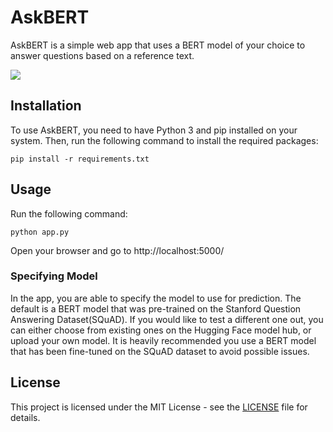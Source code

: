 # AskBERT

AskBERT is a simple web app that uses a BERT model of your choice to answer questions based on a reference text. 

![](https://github.com/alpayariyak/askBERT-app/blob/main/media/demo.gif)

## Installation

To use AskBERT, you need to have Python 3 and pip installed on your system. Then, run the following command to install the required packages:

```
pip install -r requirements.txt
```

## Usage

Run the following command:
```
python app.py
```
Open your browser and go to http://localhost:5000/

### Specifying Model
In the app, you are able to specify the model to use for prediction. The default is a BERT model that was pre-trained on the Stanford Question Answering Dataset(SQuAD). If you would like to test a different one out, you can either choose from existing ones on the Hugging Face model hub, or upload your own model. It is heavily recommended you use a BERT model that has been fine-tuned on the SQuAD dataset to avoid possible issues.


## License
This project is licensed under the MIT License - see the [LICENSE](LICENSE) file for details.
